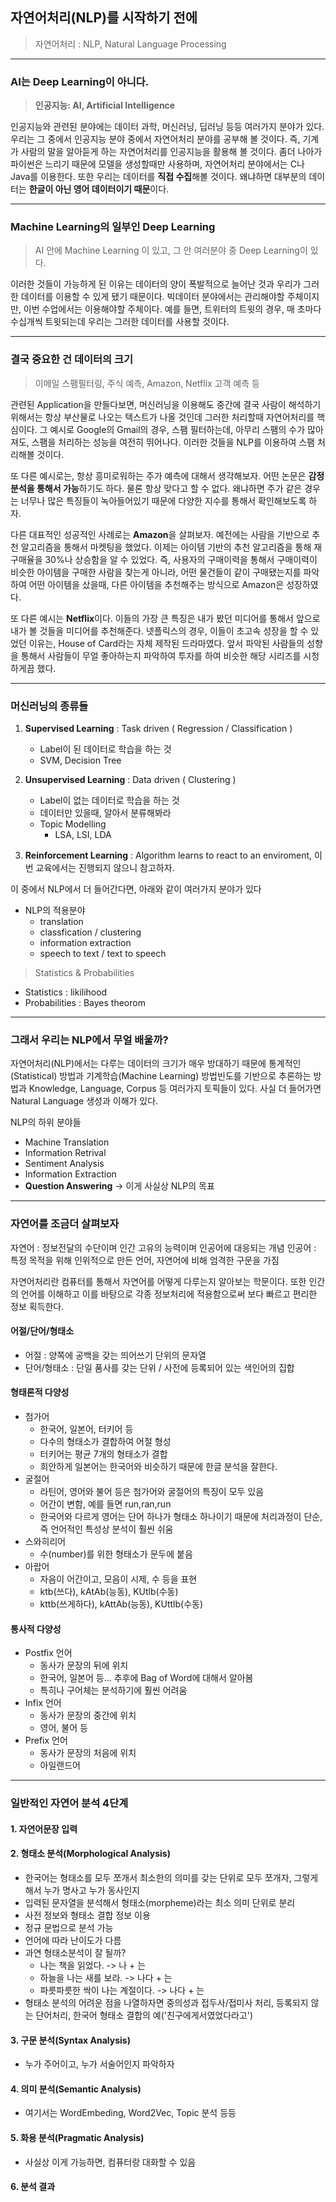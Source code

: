 ## 자연어처리(NLP)를 시작하기 전에

> 자연어처리 : NLP, Natural Language Processing

---

### AI는 Deep Learning이 아니다.

> **인공지능: AI, Artificial Intelligence**

인공지능와 관련된 분야에는 데이터 과학, 머신러닝, 딥러닝 등등 여러가지 분야가 있다. 우리는 그 중에서 인공지능 분야 중에서 자연어처리 분야를 공부해 볼 것이다. 즉, 기계가 사람의 말을 알아듣게 하는 자연어처리를 인공지능을 활용해 볼 것이다. 좀더 나아가 파이썬은 느리기 때문에 모델을 생성할때만 사용하며, 자연어처리 분야에서는 C나 Java를 이용한다. 또한 우리는 데이터를 **직접 수집**해볼 것이다. 왜냐하면 대부분의 데이터는 **한글이 아닌 영어 데이터이기 때문**이다. 

---

### Machine Learning의 일부인 Deep Learning
> AI 안에 Machine Learning 이 있고, 그 안 여러분야 중 Deep Learning이 있다.

이러한 것들이 가능하게 된 이유는 데이터의 양이 폭발적으로 늘어난 것과 우리가 그러한 데이터를 이용할 수 있게 됐기 때문이다. 빅데이터 분야에서는 관리해야할 주체이지만, 이번 수업에서는 이용해야할 주체이다. 예를 들면, 트위터의 트윗의 경우, 매 초마다 수십개씩 트윗되는데 우리는 그러한 데이터를 사용할 것이다.

---

### 결국 중요한 건 데이터의 크기

> 이메일 스팸필터링, 주식 예측, Amazon, Netflix 고객 예측 등

관련된 Application을 만들다보면, 머신러닝을 이용해도 중간에 결국 사람이 해석하기 위해서는 항상 부산물로 나오는 텍스트가 나올 것인데 그러한 처리할때 자연어처리를 핵심이다. 그 예시로 Google의 Gmail의 경우, 스팸 필터하는데, 아무리 스팸의 수가 많아져도, 스팸을 처리하는 성능을 여전히 뛰어나다. 이러한 것들을 NLP를 이용하여 스팸 처리해볼 것이다.

또 다른 예시로는, 항상 흥미로워하는 주가 예측에 대해서 생각해보자. 어떤 논문은 **감정분석을 통해서 가능**하기도 하다. 물론 항상 맞다고 할 수 없다. 왜냐하면 주가 같은 경우는 너무나 많은 특징들이 녹아들어있기 때문에 다양한 지수를 통해서 확인해보도록 하자.

다른 대표적인 성공적인 사례로는 **Amazon**을 살펴보자. 예전에는 사람을 기반으로 추천 알고리즘을 통해서 마켓팅을 했었다. 이제는 아이템 기반의 추천 알고리즘을 통해 재구매율을 30%나 상승함을 알 수 있었다. 즉, 사용자의 구매이력을 통해서 구매이력이 비슷한 아이템을 구매한 사람을 찾는게 아니라, 어떤 물건들이 같이 구매됐는지를 파악하여 어떤 아이템을 샀을때, 다른 아이템을 추천해주는 방식으로 Amazon은 성장하였다.

또 다른 예시는 **Netflix**이다. 이들의 가장 큰 특징은 내가 봤던 미디어를 통해서 앞으로 내가 볼 것들을 미디어를 추천해준다. 넷플릭스의 경우, 이들이 초고속 성장을 할 수 있었던 이유는, House of Card라는 자체 제작된 드라마였다. 앞서 파악된 사람들의 성향을 통해서 사람들이 무얼 좋아하는지 파악하여 투자를 하여 비슷한 해당 시리즈를 시청하게끔 했다.

---

### 머신러닝의 종류들

1. **Supervised Learning** : Task driven ( Regression / Classification )
    - Label이 된 데이터로 학습을 하는 것
    - SVM, Decision Tree

2. **Unsupervised Learning** : Data driven ( Clustering )
    - Label이 없는 데이터로 학습을 하는 것
    - 데이터만 있을때, 알아서 분류해봐라
    - Topic Modelling
        - LSA, LSI, LDA

3. **Reinforcement Learning** : Algorithm learns to react to an enviroment, 이번 교육에서는 진행되지 않으니 참고하자.

이 중에서 NLP에서 더 들어간다면, 아래와 같이 여러가지 분야가 있다

- NLP의 적용분야
    - translation
    - classfication / clustering
    - information extraction
    - speech to text / text to speech

> Statistics & Probabilities

- Statistics : likilihood
- Probabilities : Bayes theorom

---

### 그래서 우리는 NLP에서 무얼 배울까?

자연어처리(NLP)에서는 다루는 데이터의 크기가 매우 방대하기 때문에 통계적인(Statistical) 방법과 기계학습(Machine Learning) 방법빈도를 기반으로 추론하는 방법과 Knowledge, Language, Corpus 등 여러가지 토픽들이 있다. 사실 더 들어가면 Natural Language 생성과 이해가 있다. 

NLP의 하위 분야들
- Machine Translation
- Information Retrival
- Sentiment Analysis
- Information Extraction
- **Question Answering** -> 이게 사실상 NLP의 목표

---

### 자연어를 조금더 살펴보자
자연어 : 정보전달의 수단이며 인간 고유의 능력이며 인공어에 대응되는 개념
인공어 : 특정 목적을 위해 인위적으로 만든 언어, 자연어에 비해 엄격한 구문을 가짐

자연어처리란 컴퓨터를 통해서 자연어를 어떻게 다루는지 알아보는 학문이다. 또한 인간의 언어를 이해하고 이를 바탕으로 각종 정보처리에 적용함으로써 보다 빠르고 편리한 정보 획득한다.

#### 어절/단어/형태소
- 어절 : 양쪽에 공백을 갖는 띄어쓰기 단위의 문자열
- 단어/형태소 : 단일 품사를 갖는 단위 / 사전에 등록되어 있는 색인어의 집합

#### 형태론적 다양성
- 첨가어
    - 한국어, 일본어, 터키어 등
    - 다수의 형태소가 결합하여 어절 형성
    - 터키어는 평균 7개의 형태소가 결합
    - 희안하게 일본어는 한국어와 비슷하기 때문에 한글 분석을 잘한다.
- 굴절어
    - 라틴어, 영어와 불어 등은 첨가어와 굴절어의 특징이 모두 있음
    - 어간이 변함, 예를 들면 run,ran,run
    - 한국어와 다르게 영어는 단어 하나가 형태소 하나이기 때문에 처리과정이 단순, 즉 언어적인 특성상 분석이 훨씬 쉬움
- 스와히리어
    - 수(number)를 위한 형태소가 문두에 붙음
- 아랍어
    - 자음이 어간이고, 모음이 시제, 수 등을 표현
    - ktb(쓰다), kAtAb(능동), KUtlb(수동)
    - kttb(쓰게하다), kAttAb(능동), KUttlb(수동)


#### 통사적 다양성
- Postfix 언어
    - 동사가 문장의 뒤에 위치
    - 한국어, 일본어 등... 추후에 Bag of Word에 대해서 알아봄
    - 특히나 구어체는 분석하기에 훨씬 어려움
- Infix 언어
    - 동사가 문장의 중간에 위치
    - 영어, 불어 등
- Prefix 언어
    - 동사가 문장의 처음에 위치
    - 아일랜드어

---

### 일반적인 자연어 분석 4단계
#### 1. 자연어문장 입력  

#### 2. **형태소 분석(Morphological Analysis)**  
- 한국어는 형태소를 모두 쪼개서 최소한의 의미를 갖는 단위로 모두 쪼개자, 그렇게 해서 누가 명사고 누가 동사인지
- 입력된 문자열을 분석해서 형태소(morpheme)라는 최소 의미 단위로 분리
- 사전 정보와 형태소 결합 정보 이용
- 정규 문법으로 분석 가능
- 언어에 따라 난이도가 다름
- 과연 형태소분석이 잘 될까?  
    - 나는 책을 읽었다. -> 나 + 는
    - 하늘을 나는 새를 보라. -> 나다 + 는
    - 파릇파릇한 싹이 나는 계절이다. -> 나다 + 는
- 형태소 분석의 어려운 점을 나열하자면 중의성과 접두사/접미사 처리, 등록되지 않는 단어처리, 한국어 형태소 결합의 예('친구에게서였었다라고')

#### 3. **구문 분석(Syntax Analysis)**  
- 누가 주어이고, 누가 서술어인지 파악하자

#### 4. **의미 분석(Semantic Analysis)**  
- 여기서는 WordEmbeding, Word2Vec, Topic 분석 등등

#### 5. **화용 분석(Pragmatic Analysis)**  
- 사실상 이게 가능하면, 컴퓨터랑 대화할 수 있음

#### 6. 분석 결과  

